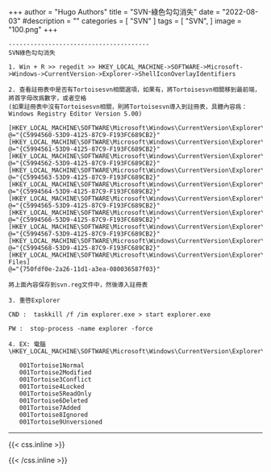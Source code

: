 +++
author = "Hugo Authors"
title = "SVN-綠色勾勾消失"
date = "2022-08-03"
#description = ""
categories = [
    "SVN"
]
tags = [
    "SVN",
]
image = "100.png"
+++


    ---------------------------------------
    SVN綠色勾勾消失
    
    1. Win + R >> regedit >> HKEY_LOCAL_MACHINE->SOFTWARE->Microsoft->Windows->CurrentVersion->Explorer->ShellIconOverlayIdentifiers 
    
    2. 查看註冊表中是否有Tortoisesvn相關選項，如果有，將Tortoisesvn相關移到最前端，將首字母改爲數字，或者空格 
    (如果註冊表中沒有Tortoisesvn相關，則將Tortoisesvn導入到註冊表，具體內容爲：
    Windows Registry Editor Version 5.00)
    
    [HKEY_LOCAL_MACHINE\SOFTWARE\Microsoft\Windows\CurrentVersion\Explorer\ShellIconOverlayIdentifiers\1TortoiseNormal]
    @="{C5994560-53D9-4125-87C9-F193FC689CB2}"
    [HKEY_LOCAL_MACHINE\SOFTWARE\Microsoft\Windows\CurrentVersion\Explorer\ShellIconOverlayIdentifiers\2TortoiseModified]
    @="{C5994561-53D9-4125-87C9-F193FC689CB2}"
    [HKEY_LOCAL_MACHINE\SOFTWARE\Microsoft\Windows\CurrentVersion\Explorer\ShellIconOverlayIdentifiers\3TortoiseConflict]
    @="{C5994562-53D9-4125-87C9-F193FC689CB2}"
    [HKEY_LOCAL_MACHINE\SOFTWARE\Microsoft\Windows\CurrentVersion\Explorer\ShellIconOverlayIdentifiers\4TortoiseLocked]
    @="{C5994563-53D9-4125-87C9-F193FC689CB2}"
    [HKEY_LOCAL_MACHINE\SOFTWARE\Microsoft\Windows\CurrentVersion\Explorer\ShellIconOverlayIdentifiers\5TortoiseReadOnly]
    @="{C5994564-53D9-4125-87C9-F193FC689CB2}"
    [HKEY_LOCAL_MACHINE\SOFTWARE\Microsoft\Windows\CurrentVersion\Explorer\ShellIconOverlayIdentifiers\6TortoiseDeleted]
    @="{C5994565-53D9-4125-87C9-F193FC689CB2}"
    [HKEY_LOCAL_MACHINE\SOFTWARE\Microsoft\Windows\CurrentVersion\Explorer\ShellIconOverlayIdentifiers\7TortoiseAdded]
    @="{C5994566-53D9-4125-87C9-F193FC689CB2}"
    [HKEY_LOCAL_MACHINE\SOFTWARE\Microsoft\Windows\CurrentVersion\Explorer\ShellIconOverlayIdentifiers\8TortoiseIgnored]
    @="{C5994567-53D9-4125-87C9-F193FC689CB2}"
    [HKEY_LOCAL_MACHINE\SOFTWARE\Microsoft\Windows\CurrentVersion\Explorer\ShellIconOverlayIdentifiers\9TortoiseUnversioned]
    @="{C5994568-53D9-4125-87C9-F193FC689CB2}"
    [HKEY_LOCAL_MACHINE\SOFTWARE\Microsoft\Windows\CurrentVersion\Explorer\ShellIconOverlayIdentifiers\Offline Files]
    @="{750fdf0e-2a26-11d1-a3ea-080036587f03}"
    
    將上面內容保存到svn.reg文件中，然後導入註冊表
    
    3. 重啓Explorer 
    
    CND :  taskkill /f /im explorer.exe > start explorer.exe
    
    PW :  stop-process -name explorer -force
    
    4. EX: 電腦\HKEY_LOCAL_MACHINE\SOFTWARE\Microsoft\Windows\CurrentVersion\Explorer\ShellIconOverlayIdentifiers\ 
    
       001Tortoise1Normal
       001Tortoise2Modified
       001Tortoise3Conflict
       001Tortoise4Locked
       001Tortoise5ReadOnly
       001Tortoise6Deleted
       001Tortoise7Added
       001Tortoise8Ignored
       001Tortoise9Unversioned



***

{{< css.inline >}}
<style>
.emojify {
	font-family: Apple Color Emoji, Segoe UI Emoji, NotoColorEmoji, Segoe UI Symbol, Android Emoji, EmojiSymbols;
	font-size: 2rem;
	vertical-align: middle;
}
@media screen and (max-width:650px) {
  .nowrap {
    display: block;
    margin: 25px 0;
  }
}
</style>
{{< /css.inline >}}
